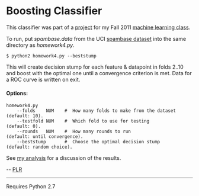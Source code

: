 # Boosting Classifier

This classifier was part of a [project](http://www.ccs.neu.edu/home/jaa/CS6140.11F/Homeworks/hw.04.html) for my Fall 2011 [machine learning class](http://www.ccs.neu.edu/home/jaa/CS6140.11F/).

To run, put *spambase.data* from the UCI [spambase dataset](http://archive.ics.uci.edu/ml/datasets/Spambase) into the same directory as *homework4.py*.

    $ python2 homework4.py --beststump

This will create decision stump for each feature & datapoint in folds 2..10 and boost with the optimal one until a convergence criterion is met. Data for a ROC curve is written on exit.

#### Options:

    homework4.py
        --folds    NUM    #  How many folds to make from the dataset (default: 10).
        --testfold NUM    #  Which fold to use for testing           (default: 0).
        --rounds   NUM    #  How many rounds to run                  (default: until convergence).
        --beststump       #  Choose the optimal decision stump       (default: random choice).

See [my analysis](https://docs.google.com/document/d/1PBH77j165_xkoVMOm9Dscf_z7RMGv4OM5PpaXmeXiNY/edit) for a discussion of the results.

-- [PLR](http://f06mote.com)

---

Requires Python 2.7